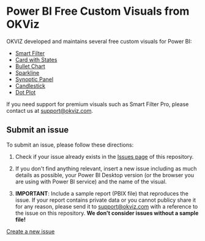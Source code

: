 # Power BI Free Custom Visuals from OKViz

OKVIZ developed and maintains several free custom visuals for Power BI:
- [Smart Filter](https://okviz.com/smart-filter/)
- [Card with States](https://okviz.com/card-with-states/)
- [Bullet Chart](https://okviz.com/bullet-chart/)
- [Sparkline](https://okviz.com/sparkline/)
- [Synoptic Panel](https://okviz.com/synoptic-panel/)
- [Candlestick](https://okviz.com/candlestick/)
- [Dot Plot](https://okviz.com/dot-plot/)

If you need support for premium visuals such as Smart Filter Pro, please contact us at [support@okviz.com](mailto:support@okviz.com).

## Submit an issue
To submit an issue, please follow these directions:

1. Check if your issue already exists in the [Issues page](/../../issues) of this repository.

2. If you don't find anything relevant, insert a new issue including as much details as possible, your Power BI Desktop version (or the browser you are using with Power BI service) and the name of the visual.

3. **IMPORTANT**: Include a sample report (PBIX file) that reproduces the issue. If your report contains private data or you cannot publicy share it for any reason, please send it to [support@okviz.com](mailto:support@okviz.com?subject=Issue%20#) with a reference to the issue on this repository. **We don't consider issues without a sample file!**

[Create a new issue](../../issues/new?assignees=&labels=&template=bug-report.md&title=Visual+Name+-+Issue+description)
